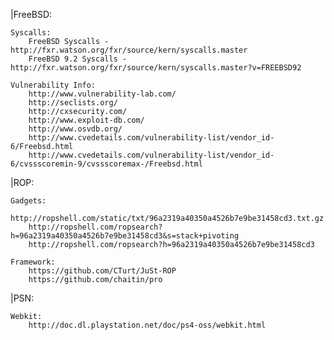 |FreeBSD:
    
    Syscalls:
        FreeBSD Syscalls - http://fxr.watson.org/fxr/source/kern/syscalls.master
        FreeBSD 9.2 Syscalls - http://fxr.watson.org/fxr/source/kern/syscalls.master?v=FREEBSD92
    
    Vulnerability Info:
        http://www.vulnerability-lab.com/
        http://seclists.org/
        http://cxsecurity.com/
        http://www.exploit-db.com/
        http://www.osvdb.org/
        http://www.cvedetails.com/vulnerability-list/vendor_id-6/Freebsd.html
        http://www.cvedetails.com/vulnerability-list/vendor_id-6/cvssscoremin-9/cvssscoremax-/Freebsd.html

|ROP:
    
    Gadgets:
        http://ropshell.com/static/txt/96a2319a40350a4526b7e9be31458cd3.txt.gz
        http://ropshell.com/ropsearch?h=96a2319a40350a4526b7e9be31458cd3&s=stack+pivoting
        http://ropshell.com/ropsearch?h=96a2319a40350a4526b7e9be31458cd3
    
    Framework:
        https://github.com/CTurt/JuSt-ROP
        https://github.com/chaitin/pro

|PSN:
    
    Webkit:
        http://doc.dl.playstation.net/doc/ps4-oss/webkit.html
